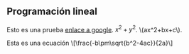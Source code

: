 <script src='https://cdn.mathjax.org/mathjax/latest/MathJax.js?config=TeX-AMS-MML_HTMLorMML'></script> 

## Programación lineal

Esto es una prueba [enlace a google](http://google.com). $x^2+y^2$. \\(ax^2+bx+c\\).

Esta es una ecuación
\\[\frac{-b\pm\\sqrt{b^2-4ac}}{2a}\\]
